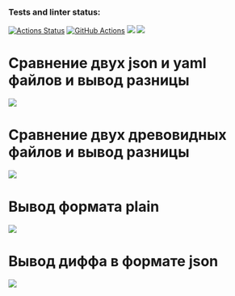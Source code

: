 ### Tests and linter status:
[![Actions Status](https://github.com/SanichMakakich/python-project-50/workflows/hexlet-check/badge.svg)](https://github.com/SanichMakakich/python-project-50/actions)
[![GitHub Actions](https://github.com/SanichMakakich/python-project-50/actions/workflows/main.yml/badge.svg)](https://github.com/SanichMakakich/python-project-50/actions/workflows/main.yml)
<a href="https://codeclimate.com/github/SanichMakakich/python-project-50/maintainability"><img src="https://api.codeclimate.com/v1/badges/5b982efa6ef170732970/maintainability" /></a>
<a href="https://codeclimate.com/github/SanichMakakich/python-project-50/test_coverage"><img src="https://api.codeclimate.com/v1/badges/5b982efa6ef170732970/test_coverage" /></a>

# Сравнение двух json и yaml файлов и вывод разницы

<a href="https://asciinema.org/a/Eaj56ccdd5L2ABsm06xOalXH4" target="_blank"><img src="https://asciinema.org/a/Eaj56ccdd5L2ABsm06xOalXH4.svg" /></a>

# Сравнение двух древовидных файлов и вывод разницы

<a href="https://asciinema.org/a/9hTicv6v7g9T0dgsUbgH0aF0r" target="_blank"><img src="https://asciinema.org/a/9hTicv6v7g9T0dgsUbgH0aF0r.svg" /></a>

# Вывод формата plain

<a href="https://asciinema.org/a/ic8Br1svrKbMShBefKC9DbVDR" target="_blank"><img src="https://asciinema.org/a/ic8Br1svrKbMShBefKC9DbVDR.svg" /></a>

# Вывод диффа в формате json

<a href="https://asciinema.org/a/nJADNQ2cBxeUo1bIJzwfbD8U4" target="_blank"><img src="https://asciinema.org/a/nJADNQ2cBxeUo1bIJzwfbD8U4.svg" /></a>
